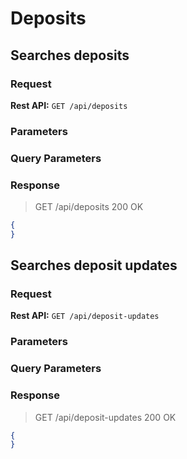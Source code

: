 # Deposits

## Searches deposits

### Request

**Rest API:** `GET /api/deposits`

### Parameters

### Query Parameters

### Response

> GET /api/deposits 200 OK

```json
{
}
```

## Searches deposit updates

### Request

**Rest API:** `GET /api/deposit-updates`

### Parameters

### Query Parameters

### Response

> GET /api/deposit-updates 200 OK

```json
{
}
```